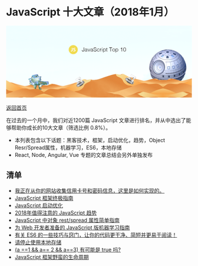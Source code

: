 # JavaScript 十大文章（2018年1月）

![](./img/201802.png )

[返回首页](https://github.com/hijiangtao/javascript-articles-monthly)

在过去的一个月中，我们对近1200篇 JavaScript 文章进行排名，并从中选出了能够帮助你成长的10大文章（筛选比例 0.8%）。

* 本列表包含以下话题：黑客技术，框架，启动优化，趋势，Object Resr/Spread属性，机器学习，ES6，本地存储
* React, Node, Angular, Vue 专题的文章总结会另外单独发布

## 清单

* [我正在从你的网站收集信用卡号和密码信息，这里是如何实现的。](https://hackernoon.com/im-harvesting-credit-card-numbers-and-passwords-from-your-site-here-s-how-9a8cb347c5b5)
* [JavaScript 框架终极指南](https://javascriptreport.com/the-ultimate-guide-to-javascript-frameworks)
* [JavaScript 启动优化](https://developers.google.com/web/fundamentals/performance/optimizing-content-efficiency/javascript-startup-optimization)
* [2018年值得注意的 JavaScript 趋势](https://hackernoon.com/the-top-javascript-trends-to-watch-in-2018-a8437dd94425)
* [JavaScript 中对象 rest/spread 属性简单指南](https://dmitripavlutin.com/object-rest-spread-properties-javascript)
* [为 Web 开发者准备的 JavaScript 版机器学习指南](https://www.robinwieruch.de/machine-learning-javascript-web-developers)
* [有关 ES6 的一些技巧与窍门，让你的代码更干净、简短并更易于阅读！](https://medium.freecodecamp.org/make-your-code-cleaner-shorter-and-easier-to-read-es6-tips-and-tricks-afd4ce25977c)
* [请停止使用本地存储](https://dev.to/rdegges/please-stop-using-local-storage-1i04)
* [(a ==1 && a== 2 && a==3) 有可能是 true 吗?](https://stackoverflow.com/questions/48270127/can-a-1-a-2-a-3-ever-evaluate-to-true)
* [JavaScript 框架野蛮的生命周期](https://stackoverflow.blog/2018/01/11/brutal-lifecycle-javascript-frameworks)

